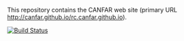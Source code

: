 
This repository contains the CANFAR web site (primary URL http://canfar.github.io/rc.canfar.github.io).


[![Build Status](https://travis-ci.org/canfar/rc.canfar.github.io.svg?branch=master)](https://travis-ci.org/canfar/rc.canfar.github.io)

